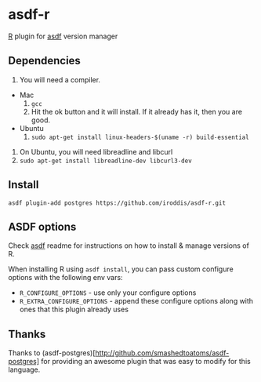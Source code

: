 # asdf-r

[R](https://www.r-project.org/) plugin for [asdf](https://github.com/asdf-vm/asdf) version manager

## Dependencies

1. You will need a compiler.
  * Mac
    1. ```gcc```
    1. Hit the ok button and it will install.  If it already has it, then you are good.
  * Ubuntu
    1. ```sudo apt-get install linux-headers-$(uname -r) build-essential```
1. On Ubuntu, you will need libreadline and libcurl
  1. ```sudo apt-get install libreadline-dev libcurl3-dev```

## Install

```
asdf plugin-add postgres https://github.com/iroddis/asdf-r.git
```

## ASDF options

Check [asdf](https://github.com/asdf-vm/asdf) readme for instructions on how to install & manage versions of R.

When installing R using `asdf install`, you can pass custom configure options with the following env vars:

* `R_CONFIGURE_OPTIONS` - use only your configure options
* `R_EXTRA_CONFIGURE_OPTIONS` - append these configure options along with ones that this plugin already uses

## Thanks

Thanks to (asdf-postgres)[http://github.com/smashedtoatoms/asdf-postgres] for providing an awesome plugin
that was easy to modify for this language.
